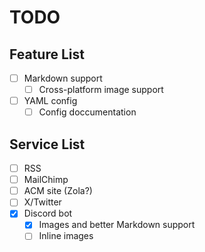 # TODO

## Feature List
- [ ] Markdown support
  - [ ] Cross-platform image support
- [ ] YAML config
  - [ ] Config doccumentation

## Service List
- [ ] RSS
- [ ] MailChimp
- [ ] ACM site (Zola?)
- [ ] X/Twitter
- [X] Discord bot
  - [X] Images and better Markdown support
  - [ ] Inline images
